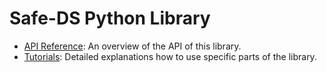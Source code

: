 # Safe-DS Python Library

* [API Reference][api-reference]: An overview of the API of this library.
* [Tutorials][tutorials]: Detailed explanations how to use specific parts of the library.

[api-reference]: reference/
[tutorials]: tutorials/README.md
